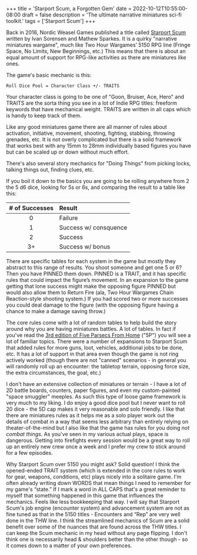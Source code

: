 +++
title = 'Starport Scum, a Forgotten Gem'
date = 2022-10-12T10:55:00-08:00
draft = false
description = 'The ultimate narrative miniatures sci-fi toolkit.'
tags = ['Starport Scum']
+++

Back in 2016, Nordic Weasel Games published a title called [Starport Scum][1] written by Ivan Sorensen and Mathew Sparkes. It is a quirky "narrative miniatures wargame", much like Two Hour Wargames’ 5150 RPG line (Fringe Space, No Limits, New Beginnings, etc.) This means that there is about an equal amount of support for RPG-like activities as there are miniatures like ones. 

The game's basic mechanic is this:

`Roll Dice Pool = Character Class +/- TRAITS`

Your character class is going to be one of "Goon, Bruiser, Ace, Hero" and TRAITS are the sorta thing you see in a lot of Indie RPG titles: freeform keywords that have mechanical weight. TRAITS are written in all caps which is handy to keep track of them.

Like any good miniatures game there are all manner of rules about activation, initiative, movement, shooting, fighting, stabbing, throwing grenades, etc. It is not overly complicated but there is a solid framework that works best with any 15mm to 28mm individually based figures you have but can be scaled up or down without much effort.

There's also several story mechanics for "Doing Things" from picking locks, talking things out, finding clues, etc. 

If you boil it down to the basics you are going to be rolling anywhere from 2 the 5 d6 dice, looking for 5s or 6s, and comparing the result to a table like this:

| # of Successes | Result                |
| :----------: | :-------------------- |
|      0       | Failure               |
|      1       | Success w/ consquence |
|      2       | Success               |
|      3+      | Success w/ bonus      |

There are specific tables for each system in the game but mostly they abstract to this range of results. You shoot someone and get one 5 or 6? Then you have PINNED them down. PINNED is a TRAIT, and it has specific rules that could impact the figure’s movement. In an expansion to the game getting that lone success might make the opposing figure PINNED but would also allow them to Return Fire (ala, Two Hour Wargames Chain Reaction-style shooting system.) If you had scored two or more successes you could deal damage to the figure (with the opposing figure having a chance to make a damage saving throw.)

The core rules come with a lot of random tables to help build the story around why you are having miniatures battles. A lot of tables. In fact if you've read the [3rd edition of Five Parsecs From Home][2] ("5P") you will see a lot of familiar topics. There were a number of expansions to Starport Scum that added rules for more guns, loot, vehicles, additional jobs to be done, etc. It has a lot of support in that area even though the game is not ring actively worked (though there are not "canned" scenarios - in general you will randomly roll up an encounter: the tabletop terrain, opposing force size, the extra circumstances, the goal, etc.)

I don't have an extensive collection of miniatures or terrain - I have a lot of 2D battle boards, counters, paper figures, and even my custom-painted "space smuggler" meeples. As such this type of loose game framework is very much to my liking. I do enjoy a good dice pool but I never want to roll 20 dice - the 5D cap makes it very reasonable and solo friendly. I like that there are miniatures rules as it helps me as a solo player work out the details of combat in a way that seems less arbitrary than entirely relying on theater-of-the-mind but I also like that the game has rules for you doing _not combat things_. As you've seen in my various actual plays, space is dangerous. Getting into firefights every session would be a great way to roll up an entirely new crew once a week and I prefer my crew to stick around for a few episodes.

Why Starport Scum over 5150 you might ask? Solid question! I think the opened-ended TRAIT system (which is extended in the core rules to work for gear, weapons, conditions, etc) plays nicely into a solitaire game. I'm often already writing down WORDS that mean things I need to remember for my game's “state.” If I mark a word in ALL CAPS that's a great reminder to myself that something happened in this game that influences the mechanics. Feels like less bookkeeping that way. I will say that Starport Scum's job engine (encounter system) and advancement system are not as fine tuned as that in the 5150 titles - Encounters and “Rep” are very well done in the THW line. I think the streamlined mechanics of Scum are a solid benefit over some of the nuances that are found across the THW titles. I can keep the Scum mechanic in my head without any page flipping. I don't think one is necessarily head & shoulders better than the other though - so it comes down to a matter of your own preferences.

[1]: https://www.drivethrurpg.com/product/188598/Starport-Scum
[2]: https://modiphius.us/collections/five-parsecs-from-home
